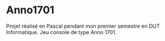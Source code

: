 # Anno1701

Projet réalisé en Pascal pendant mon premier semestre en DUT Informatique.
Jeu console de type Anno 1701.
